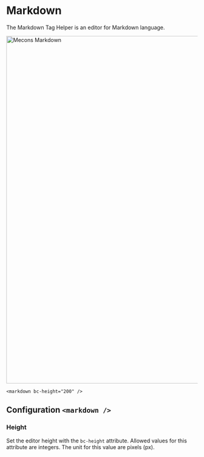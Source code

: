 # Markdown

The Markdown Tag Helper is an editor for Markdown language.

<img src="/images/markdown_01.png" width="915" alt="Mecons Markdown">

```markup
<markdown bc-height="200" />
```

## Configuration `<markdown />`

### Height

Set the editor height with the `bc-height` attribute. Allowed values for this attribute are integers. The unit for this value are pixels (px).